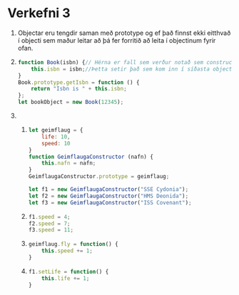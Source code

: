 # Verkefni 3

1.  Objectar eru tengdir saman með prototype og ef það finnst ekki eitthvað í objecti sem maður leitar að þá fer forritið að leita í objectinum fyrir ofan.
2.  ```javascript
    function Book(isbn) {// Hérna er fall sem verður notað sem constructorinn
        this.isbn = isbn;//Þetta setir það sem kom inn í síðasta object (this) og .isbn
    }
    Book.prototype.getIsbn = function () {
        return "Isbn is " + this.isbn;
    };
    let bookObject = new Book(12345);
    ```
3.  
    1.  ```javascript
        let geimflaug = {
            life: 10,
            speed: 10
        }
        function GeimflaugaConstructor (nafn) {
            this.nafn = nafn;
        }
        GeimflaugaConstructor.prototype = geimflaug;

        let f1 = new GeimflaugaConstructor("SSE Cydonia");
        let f2 = new GeimflaugaConstructor("HMS Deonida");
        let f3 = new GeimflaugaConstructor("ISS Covenant");
        ```
    2.  ```javascript
        f1.speed = 4;
        f2.speed = 7;
        f3.speed = 11;
        ```
    3.  ```javascript
        geimflaug.fly = function() {
            this.speed += 1;
        }
        ```
    4.  ```javascript
        f1.setLife = function() {
            this.life += 1;
        }
        ```